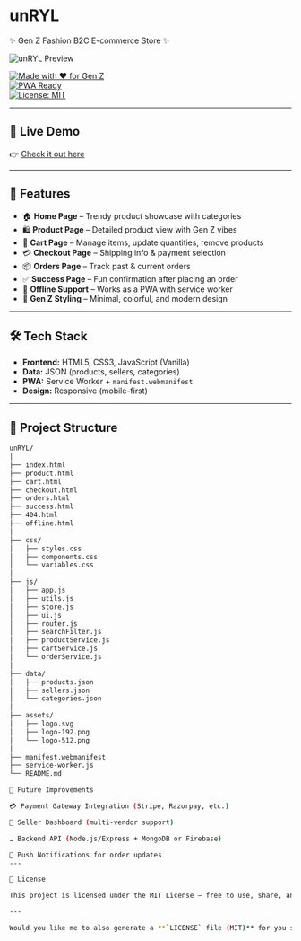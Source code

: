 # unRYL  
✨ Gen Z Fashion B2C E-commerce Store ✨  

![unRYL Preview](/assets/logo.svg)  

[![Made with ❤️ for Gen Z](https://img.shields.io/badge/Made%20with%20%E2%9D%A4%EF%B8%8F-for%20Gen%20Z-pink)](#)  
[![PWA Ready](https://img.shields.io/badge/PWA-Ready-brightgreen)](#)  
[![License: MIT](https://img.shields.io/badge/License-MIT-blue.svg)](LICENSE)  

---

## 🚀 Live Demo  
👉 [Check it out here](https://hackuser286-gif.github.io/unRYL/)  

---

## 🌟 Features  
- 🏠 **Home Page** – Trendy product showcase with categories  
- 🛍️ **Product Page** – Detailed product view with Gen Z vibes  
- 🛒 **Cart Page** – Manage items, update quantities, remove products  
- 💳 **Checkout Page** – Shipping info & payment selection  
- 📦 **Orders Page** – Track past & current orders  
- ✅ **Success Page** – Fun confirmation after placing an order  
- 📡 **Offline Support** – Works as a PWA with service worker  
- 🎨 **Gen Z Styling** – Minimal, colorful, and modern design  

---

## 🛠 Tech Stack  
- **Frontend:** HTML5, CSS3, JavaScript (Vanilla)  
- **Data:** JSON (products, sellers, categories)  
- **PWA:** Service Worker + `manifest.webmanifest`  
- **Design:** Responsive (mobile-first)  

---

## 📂 Project Structure  

```bash
unRYL/
│
├── index.html
├── product.html
├── cart.html
├── checkout.html
├── orders.html
├── success.html
├── 404.html
├── offline.html
│
├── css/
│   ├── styles.css
│   ├── components.css
│   └── variables.css
│
├── js/
│   ├── app.js
│   ├── utils.js
│   ├── store.js
│   ├── ui.js
│   ├── router.js
│   ├── searchFilter.js
│   ├── productService.js
│   ├── cartService.js
│   └── orderService.js
│
├── data/
│   ├── products.json
│   ├── sellers.json
│   └── categories.json
│
├── assets/
│   ├── logo.svg
│   ├── logo-192.png
│   └── logo-512.png
│
├── manifest.webmanifest
├── service-worker.js
└── README.md

🔮 Future Improvements

💳 Payment Gateway Integration (Stripe, Razorpay, etc.)

🛒 Seller Dashboard (multi-vendor support)

☁️ Backend API (Node.js/Express + MongoDB or Firebase)

🔔 Push Notifications for order updates
---

📜 License

This project is licensed under the MIT License – free to use, share, and remix.

---

Would you like me to also generate a **`LICENSE` file (MIT)** for you so the badge and README link work properly?
